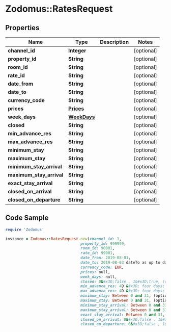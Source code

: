 # Zodomus::RatesRequest

## Properties

Name | Type | Description | Notes
------------ | ------------- | ------------- | -------------
**channel_id** | **Integer** |  | [optional] 
**property_id** | **String** |  | [optional] 
**room_id** | **String** |  | [optional] 
**rate_id** | **String** |  | [optional] 
**date_from** | **String** |  | [optional] 
**date_to** | **String** |  | [optional] 
**currency_code** | **String** |  | [optional] 
**prices** | [**Prices**](Prices.md) |  | [optional] 
**week_days** | [**WeekDays**](WeekDays.md) |  | [optional] 
**closed** | **String** |  | [optional] 
**min_advance_res** | **String** |  | [optional] 
**max_advance_res** | **String** |  | [optional] 
**minimum_stay** | **String** |  | [optional] 
**maximum_stay** | **String** |  | [optional] 
**minimum_stay_arrival** | **String** |  | [optional] 
**maximum_stay_arrival** | **String** |  | [optional] 
**exact_stay_arrival** | **String** |  | [optional] 
**closed_on_arrival** | **String** |  | [optional] 
**closed_on_departure** | **String** |  | [optional] 

## Code Sample

```ruby
require 'Zodomus'

instance = Zodomus::RatesRequest.new(channel_id: 1,
                                 property_id: 999999,
                                 room_id: 90001,
                                 rate_id: 99001,
                                 date_from: 2019-08-01,
                                 date_to: 2019-08-03 dateTo as up to date and not including this date,
                                 currency_code: EUR,
                                 prices: null,
                                 week_days: null,
                                 closed: 0&#x3D;false , 1&#x3D;true, (optional restrition),
                                 min_advance_res: 4D &#x3D; four days; 4D4H &#x3D; four days and four hours, (optional restrition),
                                 max_advance_res: 4D &#x3D; four days; 4D4H &#x3D; four days and four hours, (optional restrition),
                                 minimum_stay: Between 0 and 31, (optional restrition),
                                 maximum_stay: Between 0 and 31, (optional restrition),
                                 minimum_stay_arrival: Between 0 and 31, (optional restrition),
                                 maximum_stay_arrival: Between 0 and 31, (optional restrition),
                                 exact_stay_arrival: Between 0 and 31, (optional restrition),
                                 closed_on_arrival: 0&#x3D;false , 1&#x3D;true, (optional restrition),
                                 closed_on_departure: 0&#x3D;false , 1&#x3D;true, (optional restrition))
```


